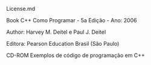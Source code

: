 License.md

Book C++ Como Programar - 5a Edição - Ano: 2006

Author: Harvey M. Deitel e Paul J. Deitel

Editora: Pearson Education Brasil (São Paulo)

CD-ROM Exemplos de código de programação em C++
